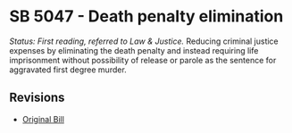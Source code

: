 # SB 5047 - Death penalty elimination
*Status: First reading, referred to Law & Justice.*
Reducing criminal justice expenses by eliminating the death penalty and instead requiring life imprisonment without possibility of release or parole as the sentence for aggravated first degree murder.

## Revisions
* [Original Bill](1/)